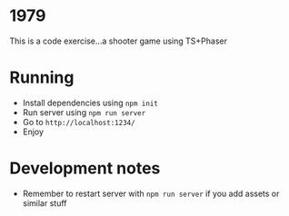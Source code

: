 # 1979

This is a code exercise...a shooter game using TS+Phaser

# Running

- Install dependencies using `npm init`
- Run server using `npm run server`
- Go to `http://localhost:1234/`
- Enjoy

# Development notes

- Remember to restart server with `npm run server` if you add assets or similar stuff
